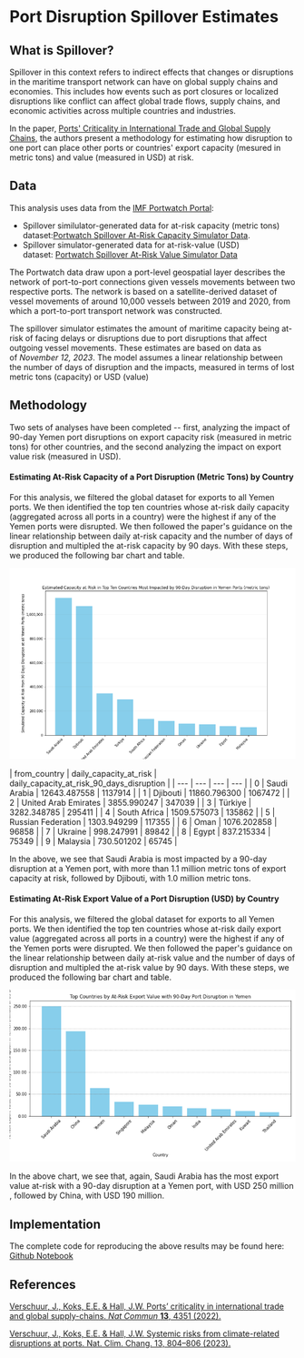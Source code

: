 # Port Disruption Spillover Estimates

## What is Spillover?

Spillover in this context refers to indirect effects that changes or disruptions in the maritime transport network can have on global supply chains and economies. This includes how events such as port closures or localized disruptions like conflict can affect global trade flows, supply chains, and economic activities across multiple countries and industries.

In the paper, [Ports' Criticality in International Trade and Global Supply Chains](https://doi.org/10.1038/s41467-022-32070-0), the authors present a methodology for estimating how disruption to one port can place other ports or countries' export capacity (mesured in metric tons) and value (measured in USD) at risk. 

## Data

This analysis uses data from the [IMF Portwatch Portal](https://portwatch.imf.org/):

- Spillover similulator-generated data for at-risk capacity (metric tons) dataset:[Portwatch Spillover At-Risk Capacity Simulator Data](https://portwatch-imf-dataviz.hub.arcgis.com/datasets/568ee4b957b84481b2af1592f9ad22dd/about).
- Spillover simulator-generated data for at-risk-value (USD) dataset: [Portwatch Spillover At-Risk Value Simulator Data](https://portwatch.imf.org/datasets/4257aafcbff6453688ee72be7207bd37/about)

The Portwatch data draw upon a port-level geospatial layer describes the network of port-to-port connections given vessels movements between two respective ports. The network is based on a satellite-derived dataset of vessel movements of around 10,000 vessels between 2019 and 2020, from which a port-to-port transport network was constructed.

The spillover simulator estimates the amount of maritime capacity being at-risk of facing delays or disruptions due to port disruptions that affect outgoing vessel movements. These estimates are based on data as of *November 12, 2023*. The model assumes a linear relationship between the number of days of disruption and the impacts, measured in terms of lost metric tons (capacity) or USD (value)

## Methodology

Two sets of analyses have been completed -- first, analyzing the impact of 90-day Yemen port disruptions on export capacity risk (measured in metric tons) for other countries, and the second analyzing the impact on export value risk (measured in USD).

#### Estimating At-Risk Capacity of a Port Disruption (Metric Tons) by Country

For this analysis, we filtered the global dataset for exports to all Yemen ports. We then identified the top ten countries whose at-risk daily capacity (aggregated across all ports in a country) were the highest if any of the Yemen ports were disrupted. We then followed the paper's guidance on the linear relationship between daily at-risk capacity and the number of days of disruption and multipled the at-risk capacity by 90 days. With these steps, we produced the following bar chart and table.

![](images/capacity.png)

| from_country | daily_capacity_at_risk | daily_capacity_at_risk_90_days_disruption |
| --- | --- | --- | --- |
| 0   | Saudi Arabia | 12643.487558 | 1137914 |
| 1   | Djibouti | 11860.796300 | 1067472 |
| 2   | United Arab Emirates | 3855.990247 | 347039 |
| 3   | Türkiye | 3282.348785 | 295411 |
| 4   | South Africa | 1509.575073 | 135862 |
| 5   | Russian Federation | 1303.949299 | 117355 |
| 6   | Oman | 1076.202858 | 96858 |
| 7   | Ukraine | 998.247991 | 89842 |
| 8   | Egypt | 837.215334 | 75349 |
| 9   | Malaysia | 730.501202 | 65745 |

In the above, we see that Saudi Arabia is most impacted by a 90-day disruption at a Yemen port, with more than 1.1 million metric tons of export capacity at risk, followed by Djibouti, with 1.0 million metric tons. 

#### Estimating At-Risk Export Value of a Port Disruption (USD) by Country

For this analysis, we filtered the global dataset for exports to all Yemen ports. We then identified the top ten countries whose at-risk daily export value (aggregated across all ports in a country) were the highest if any of the Yemen ports were disrupted. We then followed the paper's guidance on the linear relationship between daily at-risk value and the number of days of disruption and multipled the at-risk value by 90 days. With these steps, we produced the following bar chart and table.

![](images/value.png)

In the above chart, we see that, again, Saudi Arabia has the most export value at-risk with a 90-day disruption at a Yemen port, with USD 250 million , followed by China, with USD 190 million. 

## Implementation

The complete code for reproducing the above results may be found here: [Github Notebook](https://github.com/datapartnership/red-sea-monitoring/blob/main/notebooks/spillage/spill.ipynb)

## References

[Verschuur, J., Koks, E.E. & Hall, J.W. Ports’ criticality in international trade and global supply-chains. *Nat Commun* **13**, 4351 (2022).](https://doi.org/10.1038/s41467-022-32070-0)

[Verschuur, J., Koks, E.E. & Hall, J.W. Systemic risks from climate-related disruptions at ports. Nat. Clim. Chang. 13, 804–806 (2023).](https://doi.org/10.1038/s41558-023-01754-w)


